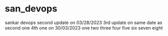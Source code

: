 # san_devops
sankar devops
second update on 03/28/2023
3rd update on same date as second one
4th one on 30/03/2023
one
two
three
four
five
six
seven
eight
